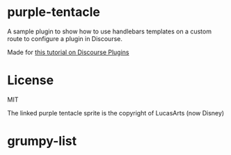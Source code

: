 # purple-tentacle

A sample plugin to show how to use handlebars templates on a custom route
to configure a plugin in Discourse.

Made for [this tutorial on Discourse Plugins](https://meta.discourse.org/t/beginners-guide-to-creating-discourse-plugins-admin-interfaces/31761)

# License

MIT

The linked purple tentacle sprite is the copyright of LucasArts (now Disney)

# grumpy-list

